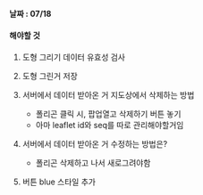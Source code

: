 
#### 날짜 : 07/18

#### 해야할 것

1. 도형 그리기 데이터 유효성 검사

2. 도형 그린거 저장

3. 서버에서 데이터 받아온 거 지도상에서 삭제하는 방법 
	- 폴리곤 클릭 시, 팝업열고 삭제하기 버튼 놓기 
	- 아마 leaflet id와 seq를 따로 관리해야할거임

4. 서버에서 데이터 받아온 거 수정하는 방법은?
	- 폴리곤 삭제하고 나서 새로그려야함

5. 버튼 blue 스타일 추가






